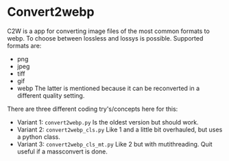 # Convert2webp
C2W is a app for converting image files of the most common formats to webp. To choose between lossless and lossys is possible.
Supported formats are:
- png
- jpeg
- tiff
- gif
- webp
The latter is mentioned because it can be reconverted in a different quality setting.

There are three different coding try's/concepts here for this:

* Variant 1: `convert2webp.py` Is the oldest version but should work.
* Variant 2: `convert2webp_cls.py` Like 1 and a little bit overhauled, but uses a python class.
* Variant 3: `convert2webp_cls_mt.py` Like 2 but with mutithreading. Quit useful if a massconvert is done.
